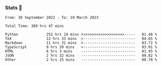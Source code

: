 ### Stats 👋
<!--START_SECTION:waka-->

```text
From: 30 September 2022 - To: 19 March 2023

Total Time: 309 hrs 47 mins

Python             252 hrs 24 mins >>>>>>>>>>>>>>>>>>>>-----   81.48 %
TeX                12 hrs 33 mins  >------------------------   04.05 %
Markdown           11 hrs 31 mins  >------------------------   03.72 %
TypeScript         9 hrs 20 mins   >------------------------   03.01 %
HTML               6 hrs 3 mins    -------------------------   01.95 %
JSON               2 hrs 32 mins   -------------------------   00.82 %
Other              2 hrs 25 mins   -------------------------   00.78 %
```

<!--END_SECTION:waka-->

<!--
**buhaytza2005/buhaytza2005** is a ✨ _special_ ✨ repository because its `README.md` (this file) appears on your GitHub profile.

Here are some ideas to get you started:

- 🔭 I’m currently working on ...
- 🌱 I’m currently learning ...
- 👯 I’m looking to collaborate on ...
- 🤔 I’m looking for help with ...
- 💬 Ask me about ...
- 📫 How to reach me: ...
- 😄 Pronouns: ...
- ⚡ Fun fact: ...
-->


